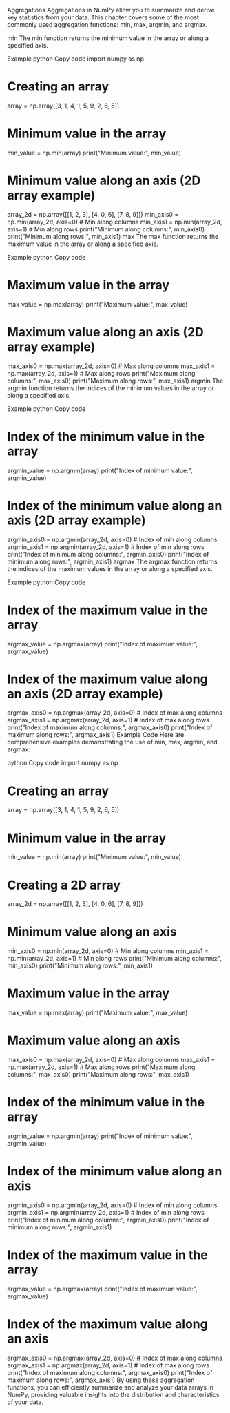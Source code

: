 Aggregations
Aggregations in NumPy allow you to summarize and derive key statistics from your data. This chapter covers some of the most commonly used aggregation functions: min, max, argmin, and argmax.

min
The min function returns the minimum value in the array or along a specified axis.

Example
python
Copy code
import numpy as np

# Creating an array
array = np.array([3, 1, 4, 1, 5, 9, 2, 6, 5])

# Minimum value in the array
min_value = np.min(array)
print("Minimum value:", min_value)

# Minimum value along an axis (2D array example)
array_2d = np.array([[1, 2, 3], [4, 0, 6], [7, 8, 9]])
min_axis0 = np.min(array_2d, axis=0)  # Min along columns
min_axis1 = np.min(array_2d, axis=1)  # Min along rows
print("Minimum along columns:", min_axis0)
print("Minimum along rows:", min_axis1)
max
The max function returns the maximum value in the array or along a specified axis.

Example
python
Copy code
# Maximum value in the array
max_value = np.max(array)
print("Maximum value:", max_value)

# Maximum value along an axis (2D array example)
max_axis0 = np.max(array_2d, axis=0)  # Max along columns
max_axis1 = np.max(array_2d, axis=1)  # Max along rows
print("Maximum along columns:", max_axis0)
print("Maximum along rows:", max_axis1)
argmin
The argmin function returns the indices of the minimum values in the array or along a specified axis.

Example
python
Copy code
# Index of the minimum value in the array
argmin_value = np.argmin(array)
print("Index of minimum value:", argmin_value)

# Index of the minimum value along an axis (2D array example)
argmin_axis0 = np.argmin(array_2d, axis=0)  # Index of min along columns
argmin_axis1 = np.argmin(array_2d, axis=1)  # Index of min along rows
print("Index of minimum along columns:", argmin_axis0)
print("Index of minimum along rows:", argmin_axis1)
argmax
The argmax function returns the indices of the maximum values in the array or along a specified axis.

Example
python
Copy code
# Index of the maximum value in the array
argmax_value = np.argmax(array)
print("Index of maximum value:", argmax_value)

# Index of the maximum value along an axis (2D array example)
argmax_axis0 = np.argmax(array_2d, axis=0)  # Index of max along columns
argmax_axis1 = np.argmax(array_2d, axis=1)  # Index of max along rows
print("Index of maximum along columns:", argmax_axis0)
print("Index of maximum along rows:", argmax_axis1)
Example Code
Here are comprehensive examples demonstrating the use of min, max, argmin, and argmax:

python
Copy code
import numpy as np

# Creating an array
array = np.array([3, 1, 4, 1, 5, 9, 2, 6, 5])

# Minimum value in the array
min_value = np.min(array)
print("Minimum value:", min_value)

# Creating a 2D array
array_2d = np.array([[1, 2, 3], [4, 0, 6], [7, 8, 9]])

# Minimum value along an axis
min_axis0 = np.min(array_2d, axis=0)  # Min along columns
min_axis1 = np.min(array_2d, axis=1)  # Min along rows
print("Minimum along columns:", min_axis0)
print("Minimum along rows:", min_axis1)

# Maximum value in the array
max_value = np.max(array)
print("Maximum value:", max_value)

# Maximum value along an axis
max_axis0 = np.max(array_2d, axis=0)  # Max along columns
max_axis1 = np.max(array_2d, axis=1)  # Max along rows
print("Maximum along columns:", max_axis0)
print("Maximum along rows:", max_axis1)

# Index of the minimum value in the array
argmin_value = np.argmin(array)
print("Index of minimum value:", argmin_value)

# Index of the minimum value along an axis
argmin_axis0 = np.argmin(array_2d, axis=0)  # Index of min along columns
argmin_axis1 = np.argmin(array_2d, axis=1)  # Index of min along rows
print("Index of minimum along columns:", argmin_axis0)
print("Index of minimum along rows:", argmin_axis1)

# Index of the maximum value in the array
argmax_value = np.argmax(array)
print("Index of maximum value:", argmax_value)

# Index of the maximum value along an axis
argmax_axis0 = np.argmax(array_2d, axis=0)  # Index of max along columns
argmax_axis1 = np.argmax(array_2d, axis=1)  # Index of max along rows
print("Index of maximum along columns:", argmax_axis0)
print("Index of maximum along rows:", argmax_axis1)
By using these aggregation functions, you can efficiently summarize and analyze your data arrays in NumPy, providing valuable insights into the distribution and characteristics of your data.
